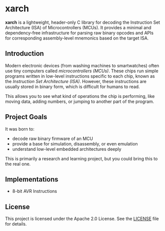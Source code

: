# xarch
**xarch** is a lightweight, header-only C library for decoding the Instruction Set Architecture (ISA) of Microcontrollers (MCUs). It provides a minimal and dependency-free infrastructure for parsing raw binary opcodes and APIs for corresponding assembly-level mnemonics based on the target ISA.

## Introduction
Modern electronic devices (from washing machines to smartwatches) often use tiny computers called *microcontrollers (MCUs)*. These chips run simple programs written in low-level instructions specific to each chip, known as the *Instruction Set Architecture (ISA)*. However, these instructions are usually stored in binary form, which is difficult for humans to read.

This allows you to see what kind of operations the chip is performing, like moving data, adding numbers, or jumping to another part of the program.

## Project Goals
It was born to:
- decode raw binary firmware of an MCU
- provide a base for simulation, disassembly, or even emulation
- understand low-level embedded architectures deeply

This is primarily a research and learning project, but you could bring this to the real one.

## Implementations
- 8-bit AVR Instructions

## License
This project is licensed under the Apache 2.0 License. See the [LICENSE](./LICENSE) file for details.
